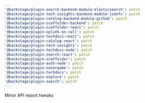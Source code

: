 ```yaml
---
'@backstage/plugin-search-backend-module-elasticsearch': patch
'@backstage/plugin-tech-insights-backend-module-jsonfc': patch
'@backstage/plugin-catalog-backend-module-github': patch
'@backstage/plugin-scaffolder-backend': patch
'@backstage/plugin-scaffolder-react': patch
'@backstage/plugin-splunk-on-call': patch
'@backstage/plugin-techdocs-react': patch
'@backstage/plugin-catalog-react': patch
'@backstage/plugin-tech-insights': patch
'@backstage/plugin-techdocs-node': patch
'@backstage/plugin-search-react': patch
'@backstage/plugin-scaffolder': patch
'@backstage/plugin-auth-node': patch
'@backstage/plugin-sonarqube': patch
'@backstage/plugin-techdocs': patch
'@backstage/plugin-explore': patch
'@backstage/plugin-search': patch
---
```


Minor API report tweaks
